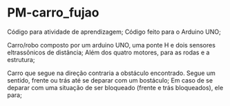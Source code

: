 # PM-carro_fujao
Código para atividade de aprendizagem; 
Código feito para o Arduino UNO;

 Carro/robo composto por um arduino UNO, uma ponte H e dois sensores eltrassônicos de distância;
    Além dos quatro motores, para as rodas e a estrutura;

Carro que segue na direção contraria a obstáculo encontrado.
  Segue um sentido, frente ou trás até se deparar com um bostáculo;
  Em caso de se deparar com uma situação de ser bloqueado (frente e trás bloqueados), ele para;
  
